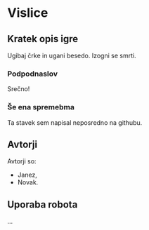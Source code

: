 # Vislice

## Kratek opis igre

Ugibaj črke in ugani besedo.
Izogni se smrti.

### Podpodnaslov

Srečno!

### Še ena spremebma

Ta stavek sem napisal neposredno na githubu.

## Avtorji

Avtorji so:

- Janez,
- Novak.


## Uporaba robota

...

